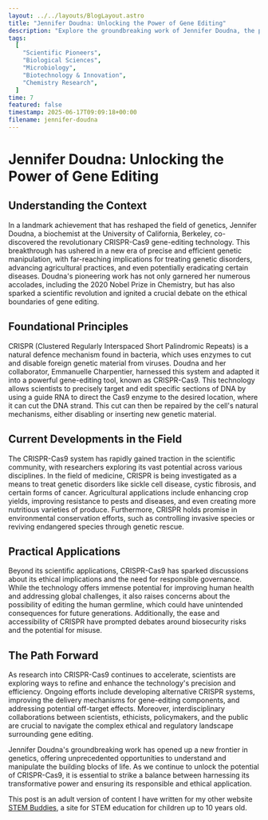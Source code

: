 ```yaml
---
layout: ../../layouts/BlogLayout.astro
title: "Jennifer Doudna: Unlocking the Power of Gene Editing"
description: "Explore the groundbreaking work of Jennifer Doudna, the pioneering biochemist who co-discovered the revolutionary CRISPR-Cas9 gene-editing technology. This post delves into her scientific journey, the fundamentals of CRISPR, its wide-ranging applications, and the ethical considerations surrounding this powerful tool."
tags:
  [
    "Scientific Pioneers",
    "Biological Sciences",
    "Microbiology",
    "Biotechnology & Innovation",
    "Chemistry Research",
  ]
time: 7
featured: false
timestamp: 2025-06-17T09:09:18+00:00
filename: jennifer-doudna
---
```


# Jennifer Doudna: Unlocking the Power of Gene Editing

## Understanding the Context

In a landmark achievement that has reshaped the field of genetics, Jennifer Doudna, a biochemist at the University of California, Berkeley, co-discovered the revolutionary CRISPR-Cas9 gene-editing technology. This breakthrough has ushered in a new era of precise and efficient genetic manipulation, with far-reaching implications for treating genetic disorders, advancing agricultural practices, and even potentially eradicating certain diseases. Doudna's pioneering work has not only garnered her numerous accolades, including the 2020 Nobel Prize in Chemistry, but has also sparked a scientific revolution and ignited a crucial debate on the ethical boundaries of gene editing.

## Foundational Principles

CRISPR (Clustered Regularly Interspaced Short Palindromic Repeats) is a natural defence mechanism found in bacteria, which uses enzymes to cut and disable foreign genetic material from viruses. Doudna and her collaborator, Emmanuelle Charpentier, harnessed this system and adapted it into a powerful gene-editing tool, known as CRISPR-Cas9. This technology allows scientists to precisely target and edit specific sections of DNA by using a guide RNA to direct the Cas9 enzyme to the desired location, where it can cut the DNA strand. This cut can then be repaired by the cell's natural mechanisms, either disabling or inserting new genetic material.

## Current Developments in the Field

The CRISPR-Cas9 system has rapidly gained traction in the scientific community, with researchers exploring its vast potential across various disciplines. In the field of medicine, CRISPR is being investigated as a means to treat genetic disorders like sickle cell disease, cystic fibrosis, and certain forms of cancer. Agricultural applications include enhancing crop yields, improving resistance to pests and diseases, and even creating more nutritious varieties of produce. Furthermore, CRISPR holds promise in environmental conservation efforts, such as controlling invasive species or reviving endangered species through genetic rescue.

## Practical Applications

Beyond its scientific applications, CRISPR-Cas9 has sparked discussions about its ethical implications and the need for responsible governance. While the technology offers immense potential for improving human health and addressing global challenges, it also raises concerns about the possibility of editing the human germline, which could have unintended consequences for future generations. Additionally, the ease and accessibility of CRISPR have prompted debates around biosecurity risks and the potential for misuse.

## The Path Forward

As research into CRISPR-Cas9 continues to accelerate, scientists are exploring ways to refine and enhance the technology's precision and efficiency. Ongoing efforts include developing alternative CRISPR systems, improving the delivery mechanisms for gene-editing components, and addressing potential off-target effects. Moreover, interdisciplinary collaborations between scientists, ethicists, policymakers, and the public are crucial to navigate the complex ethical and regulatory landscape surrounding gene editing.

Jennifer Doudna's groundbreaking work has opened up a new frontier in genetics, offering unprecedented opportunities to understand and manipulate the building blocks of life. As we continue to unlock the potential of CRISPR-Cas9, it is essential to strike a balance between harnessing its transformative power and ensuring its responsible and ethical application.

This post is an adult version of content I have written for my other website [STEM Buddies](https://stem-buddies.co.uk), a site for STEM education for children up to 10 years old.
